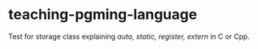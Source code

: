 # teaching-pgming-language
Test for storage class explaining *auto, static, register, extern* in C or Cpp.
